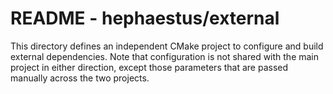 # README - hephaestus/external

This directory defines an independent CMake project to configure and build external dependencies.
Note that configuration is not shared with the main project in either direction, except those
parameters that are passed manually across the two projects.
